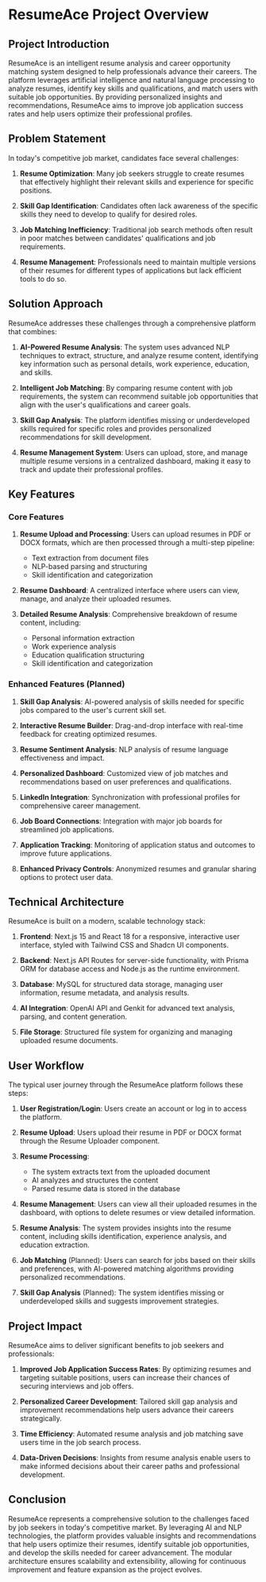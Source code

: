 # ResumeAce Project Overview

## Project Introduction

ResumeAce is an intelligent resume analysis and career opportunity matching system designed to help professionals advance their careers. The platform leverages artificial intelligence and natural language processing to analyze resumes, identify key skills and qualifications, and match users with suitable job opportunities. By providing personalized insights and recommendations, ResumeAce aims to improve job application success rates and help users optimize their professional profiles.

## Problem Statement

In today's competitive job market, candidates face several challenges:

1. **Resume Optimization**: Many job seekers struggle to create resumes that effectively highlight their relevant skills and experience for specific positions.

2. **Skill Gap Identification**: Candidates often lack awareness of the specific skills they need to develop to qualify for desired roles.

3. **Job Matching Inefficiency**: Traditional job search methods often result in poor matches between candidates' qualifications and job requirements.

4. **Resume Management**: Professionals need to maintain multiple versions of their resumes for different types of applications but lack efficient tools to do so.

## Solution Approach

ResumeAce addresses these challenges through a comprehensive platform that combines:

1. **AI-Powered Resume Analysis**: The system uses advanced NLP techniques to extract, structure, and analyze resume content, identifying key information such as personal details, work experience, education, and skills.

2. **Intelligent Job Matching**: By comparing resume content with job requirements, the system can recommend suitable job opportunities that align with the user's qualifications and career goals.

3. **Skill Gap Analysis**: The platform identifies missing or underdeveloped skills required for specific roles and provides personalized recommendations for skill development.

4. **Resume Management System**: Users can upload, store, and manage multiple resume versions in a centralized dashboard, making it easy to track and update their professional profiles.

## Key Features

### Core Features

1. **Resume Upload and Processing**: Users can upload resumes in PDF or DOCX formats, which are then processed through a multi-step pipeline:
   - Text extraction from document files
   - NLP-based parsing and structuring
   - Skill identification and categorization

2. **Resume Dashboard**: A centralized interface where users can view, manage, and analyze their uploaded resumes.

3. **Detailed Resume Analysis**: Comprehensive breakdown of resume content, including:
   - Personal information extraction
   - Work experience analysis
   - Education qualification structuring
   - Skill identification and categorization

### Enhanced Features (Planned)

1. **Skill Gap Analysis**: AI-powered analysis of skills needed for specific jobs compared to the user's current skill set.

2. **Interactive Resume Builder**: Drag-and-drop interface with real-time feedback for creating optimized resumes.

3. **Resume Sentiment Analysis**: NLP analysis of resume language effectiveness and impact.

4. **Personalized Dashboard**: Customized view of job matches and recommendations based on user preferences and qualifications.

5. **LinkedIn Integration**: Synchronization with professional profiles for comprehensive career management.

6. **Job Board Connections**: Integration with major job boards for streamlined job applications.

7. **Application Tracking**: Monitoring of application status and outcomes to improve future applications.

8. **Enhanced Privacy Controls**: Anonymized resumes and granular sharing options to protect user data.

## Technical Architecture

ResumeAce is built on a modern, scalable technology stack:

1. **Frontend**: Next.js 15 and React 18 for a responsive, interactive user interface, styled with Tailwind CSS and Shadcn UI components.

2. **Backend**: Next.js API Routes for server-side functionality, with Prisma ORM for database access and Node.js as the runtime environment.

3. **Database**: MySQL for structured data storage, managing user information, resume metadata, and analysis results.

4. **AI Integration**: OpenAI API and Genkit for advanced text analysis, parsing, and content generation.

5. **File Storage**: Structured file system for organizing and managing uploaded resume documents.

## User Workflow

The typical user journey through the ResumeAce platform follows these steps:

1. **User Registration/Login**: Users create an account or log in to access the platform.

2. **Resume Upload**: Users upload their resume in PDF or DOCX format through the Resume Uploader component.

3. **Resume Processing**:
   - The system extracts text from the uploaded document
   - AI analyzes and structures the content
   - Parsed resume data is stored in the database

4. **Resume Management**: Users can view all their uploaded resumes in the dashboard, with options to delete resumes or view detailed information.

5. **Resume Analysis**: The system provides insights into the resume content, including skills identification, experience analysis, and education extraction.

6. **Job Matching** (Planned): Users can search for jobs based on their skills and preferences, with AI-powered matching algorithms providing personalized recommendations.

7. **Skill Gap Analysis** (Planned): The system identifies missing or underdeveloped skills and suggests improvement strategies.

## Project Impact

ResumeAce aims to deliver significant benefits to job seekers and professionals:

1. **Improved Job Application Success Rates**: By optimizing resumes and targeting suitable positions, users can increase their chances of securing interviews and job offers.

2. **Personalized Career Development**: Tailored skill gap analysis and improvement recommendations help users advance their careers strategically.

3. **Time Efficiency**: Automated resume analysis and job matching save users time in the job search process.

4. **Data-Driven Decisions**: Insights from resume analysis enable users to make informed decisions about their career paths and professional development.

## Conclusion

ResumeAce represents a comprehensive solution to the challenges faced by job seekers in today's competitive market. By leveraging AI and NLP technologies, the platform provides valuable insights and recommendations that help users optimize their resumes, identify suitable job opportunities, and develop the skills needed for career advancement. The modular architecture ensures scalability and extensibility, allowing for continuous improvement and feature expansion as the project evolves.